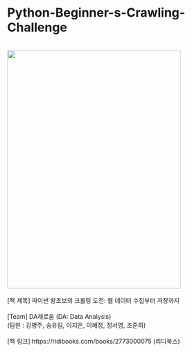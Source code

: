 # Python-Beginner-s-Crawling-Challenge
<br>
<img src="https://github.com/syur997/Python-Beginner-s-Crawling-Challenge/assets/110324563/49f60b93-a615-4ecd-b624-a169be358b16.png" width="400" height="550"/>
<br>
<br>
[책 제목] 파이썬 왕초보의 크롤링 도전: 웹 데이터 수집부터 저장까지
<br>
<br>
[Team] DA채로움 (DA: Data Analysis) <br/>
       (팀원 : 강병주, 송유림, 이지은, 이혜정, 정서영, 조준희)
<br>
<br>
[책 링크] https://ridibooks.com/books/2773000075 (리디북스)
